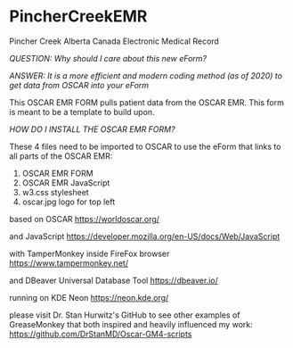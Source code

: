 # PincherCreekEMR
Pincher Creek Alberta Canada Electronic Medical Record


*QUESTION: Why should I care about this new eForm?*

*ANSWER: It is a more efficient and modern coding method (as of 2020) to get data from OSCAR into your eForm*


This OSCAR EMR FORM pulls patient data from the OSCAR EMR.
This form is meant to be a template to build upon.


*HOW DO I INSTALL THE OSCAR EMR FORM?*

These 4 files need to be imported to OSCAR to use the eForm that links to all parts of the OSCAR EMR:
1) OSCAR EMR FORM
2) OSCAR EMR JavaScript
3) w3.css stylesheet
4) oscar.jpg logo for top left

based on OSCAR
https://worldoscar.org/

and JavaScript
https://developer.mozilla.org/en-US/docs/Web/JavaScript

with TamperMonkey inside FireFox browser
https://www.tampermonkey.net/

and DBeaver Universal Database Tool
https://dbeaver.io/

running on KDE Neon
https://neon.kde.org/

please visit Dr. Stan Hurwitz's GitHub to see other examples of GreaseMonkey
that both inspired and heavily influenced my work:
https://github.com/DrStanMD/Oscar-GM4-scripts
